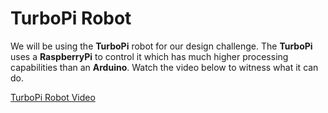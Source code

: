 # TurboPi Robot

[](https://drive.google.com/file/d/1z-xrXpYiMW2ydZzoZm4_kWz5LPmV6sI5/view?usp=drive_link)

We will be using the **TurboPi** robot for our design challenge. The **TurboPi** uses a **RaspberryPi** to control it which has much higher processing capabilities than an **Arduino**. Watch the video below to witness what it can do. 

[TurboPi Robot Video](https://www.youtube.com/watch?v=an129hkrHlg)


